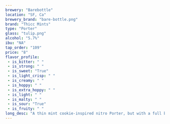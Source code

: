 ```yaml
---
brewery: "Barebottle"
location: "SF, Ca"
brewery_brand: "bare-bottle.png"
brand: "Thicc Mints"
type: "Porter"
glass: "tulip.png"
alcohol: "5.7%"
ibu: "NA"
tap_order: "109"
price: "8"
flavor_profile:
 - is_bitter: " "
 - is_strong: " "
 - is_sweet: "True"
 - is_light_crisp: " "
 - is_creamy: " "
 - is_hoppy: " "
 - is_extra_hoppy: " "
 - is_light: " "
 - is_malty: " "
 - is_sour: "True"
 - is_fruity: " "
long_desc: "A thin mint cookie-inspired nitro Porter, but with a full bodied flavor from a high mash temperature and lots of residual sweetness blended with that telltale mint cookie charm."
---
```


